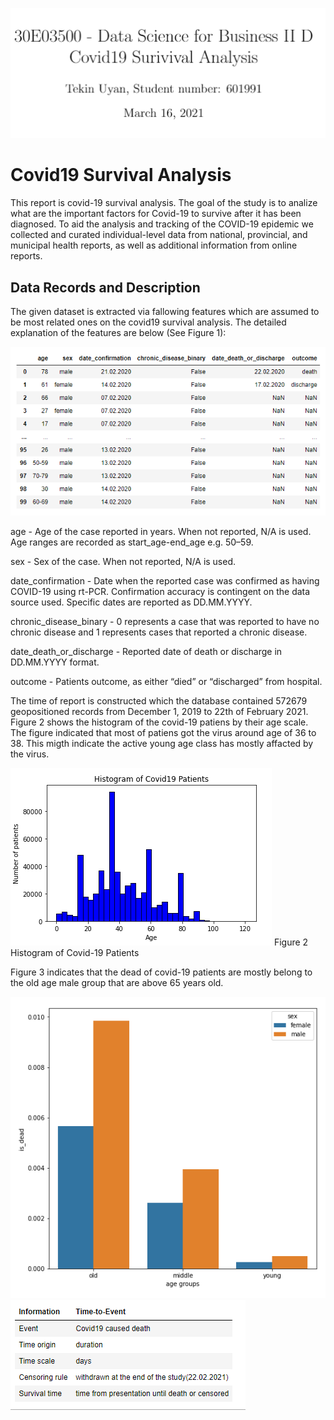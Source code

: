 ![Figure 0](https://github.com/tekinuyan/ML-Studies/blob/main/Covid19%20Survival%20Analysis/Assignment%20report_pictures/image001.png)
# Covid19 Survival Analysis

This report is covid-19 survival analysis. The goal of the study is to analize what are the important factors for Covid-19 to survive after it has been diagnosed. To aid the analysis and tracking of the COVID-19 epidemic we
collected and curated individual-level data from national, provincial, and municipal health reports, as well as additional information from online reports.



## Data Records and Description
The given dataset is extracted via fallowing features which are assumed to be most related ones on the covid19 survival analysis. The detailed explanation of the features are below (See Figure 1):


![Figure 1](https://github.com/tekinuyan/ML-Studies/blob/main/Covid19%20Survival%20Analysis/Assignment%20report_pictures/image003.png)

age - Age of the case reported in years. When not reported, N/A is used. Age ranges are recorded as start_age-end_age e.g. 50–59.

sex - Sex of the case. When not reported, N/A is used.

date_confirmation - Date when the reported case was confirmed as having COVID-19 using rt-PCR. Confirmation accuracy is contingent on the data source used. Specific dates are reported as DD.MM.YYYY.

chronic_disease_binary - 0 represents a case that was reported to have no chronic disease and 1 represents cases that reported a chronic disease.

date_death_or_discharge - Reported date of death or discharge in DD.MM.YYYY format.

outcome - Patients outcome, as either “died” or “discharged” from hospital.

The time of report is constructed which the database contained 572679 geopositioned records from December 1, 2019 to 22th of February 2021.
Figure 2 shows the histogram of the covid-19 patiens by their age scale. The figure indicated that most of patiens got the virus around age of 36 to 38. This migth indicate the active young age class has mostly affacted by the virus.

![Figure 2](https://github.com/tekinuyan/ML-Studies/blob/main/Covid19%20Survival%20Analysis/Assignment%20report_pictures/image005.png)
Figure 2 Histogram of Covid-19 Patients


Figure 3 indicates that the dead of covid-19 patients are mostly belong to the old age male group that are above 65 years old. 

![Figure 3](https://github.com/tekinuyan/ML-Studies/blob/main/Covid19%20Survival%20Analysis/Assignment%20report_pictures/image007.png#center)
![Figure 3](https://github.com/tekinuyan/ML-Studies/blob/main/Covid19%20Survival%20Analysis/Assignment%20report_pictures/image009.png)

